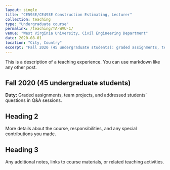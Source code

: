 ```yaml
---
layout: single
title: "CE593E/CE493E Construction Estimating, Lecturer"
collection: teaching
type: "Undergraduate course"
permalink: /teaching/TA-WVU-1/
venue: "West Virginia University, Civil Engineering Department"
date: 2020-08-01
location: "City, Country"
excerpt: "Fall 2020 (45 undergraduate students): graded assignments, team projects, and addressed students’ questions in Q&A sessions."
---
```


This is a description of a teaching experience. You can use markdown like any other post.  

## Fall 2020 (45 undergraduate students)  
**Duty:** Graded assignments, team projects, and addressed students’ questions in Q&A sessions.  

## Heading 2  
More details about the course, responsibilities, and any special contributions you made.  

## Heading 3  
Any additional notes, links to course materials, or related teaching activities.
